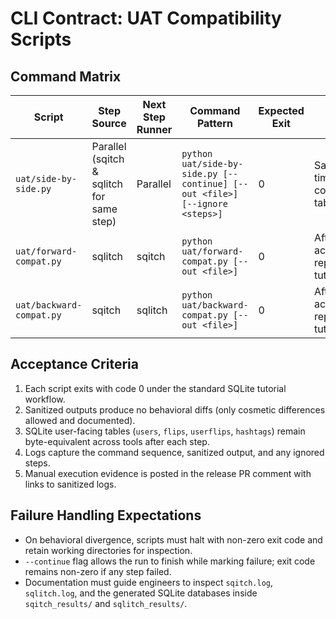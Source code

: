# CLI Contract: UAT Compatibility Scripts

## Command Matrix
| Script | Step Source | Next Step Runner | Command Pattern | Expected Exit | Notes |
|--------|-------------|------------------|-----------------|---------------|-------|
| `uat/side-by-side.py` | Parallel (sqitch & sqlitch for same step) | Parallel | `python uat/side-by-side.py [--continue] [--out <file>] [--ignore <steps>]` | 0 | Sanitizes timestamps/SHA1, compares user tables only |
| `uat/forward-compat.py` | sqlitch | sqitch | `python uat/forward-compat.py [--out <file>]` | 0 | After each sqlitch action, sqitch repeats the next tutorial step |
| `uat/backward-compat.py` | sqitch | sqlitch | `python uat/backward-compat.py [--out <file>]` | 0 | After each sqitch action, sqlitch repeats the next tutorial step |

## Acceptance Criteria
1. Each script exits with code 0 under the standard SQLite tutorial workflow.
2. Sanitized outputs produce no behavioral diffs (only cosmetic differences allowed and documented).
3. SQLite user-facing tables (`users`, `flips`, `userflips`, `hashtags`) remain byte-equivalent across tools after each step.
4. Logs capture the command sequence, sanitized output, and any ignored steps.
5. Manual execution evidence is posted in the release PR comment with links to sanitized logs.

## Failure Handling Expectations
- On behavioral divergence, scripts must halt with non-zero exit code and retain working directories for inspection.
- `--continue` flag allows the run to finish while marking failure; exit code remains non-zero if any step failed.
- Documentation must guide engineers to inspect `sqitch.log`, `sqlitch.log`, and the generated SQLite databases inside `sqitch_results/` and `sqlitch_results/`.

